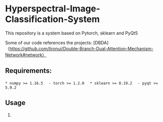 # Hyperspectral-Image-Classification-System

This repository is a system based on Pytorch, sklearn and PyQt5 

Some of our code references the projects:
[DBDA]（https://github.com/lironui/Double-Branch-Dual-Attention-Mechanism-Network#network）


## Requirements:
`* numpy >= 1.16.5  `
`- torch >= 1.2.0  `
`* sklearn >= 0.19.2  `
`- pyqt >= 5.9.2  `

## Usage
1. 
